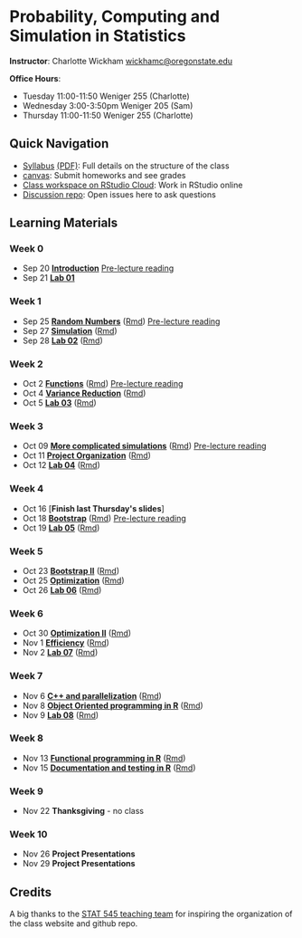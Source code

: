 # Probability, Computing and Simulation in Statistics 

**Instructor**: Charlotte Wickham [wickhamc@oregonstate.edu](mailto:wickhamc@oregonstate.edu)

**Office Hours**: 

* Tuesday  11:00-11:50 Weniger 255 (Charlotte)
* Wednesday 3:00-3:50pm Weniger 205 (Sam)
* Thursday 11:00-11:50 Weniger 255 (Charlotte)

## Quick Navigation

* [Syllabus](syllabus.html) [(PDF)](syllabus.pdf): Full details on the structure of the class 
* [canvas](https://oregonstate.instructure.com/courses/1689180): Submit homeworks and see grades
* [Class workspace on RStudio Cloud](https://rstudio.cloud/spaces/4116/projects): Work in RStudio online 
* [Discussion repo](https://github.com/ST541-Fall2018/Discussion/issues): Open issues here to ask questions

## Learning Materials

### Week 0  
*  Sep 20  [**Introduction**](notes/01-introduction.html) [Pre-lecture reading](readings.html#week-0)
*  Sep 21  [**Lab 01**](notes/lab-01.html) 

### Week 1  
* Sep 25 [**Random Numbers**](notes/02-random-numbers.html) ([Rmd](notes/02-random-numbers.Rmd)) [Pre-lecture reading](readings.html#week-1)
* Sep 27 [**Simulation**](notes/03-simulation.html) ([Rmd](notes/03-simulation.Rmd)) 
* Sep 28 [**Lab 02**](notes/lab-02.html) ([Rmd](notes/lab-02.Rmd)) 

### Week 2

* Oct 2 [**Functions**](notes/04-functions-sim-size.html) ([Rmd](notes/04-functions-sim-size.Rmd))  [Pre-lecture reading](readings.html#week-2)
* Oct 4 [**Variance Reduction**](notes/05-variance-reduction.html) ([Rmd](notes/05-variance-reduction.Rmd))  
* Oct 5 [**Lab 03**](notes/lab-03.html) ([Rmd](notes/lab-03.Rmd)) 

### Week 3

* Oct 09 [**More complicated simulations**](notes/06-more-complicated-sims.html) ([Rmd](notes/06-more-complicated-sims.Rmd)) [Pre-lecture reading](readings.html#week-3)
* Oct 11 [**Project Organization**](notes/07-project-organization.html) ([Rmd](notes/07-project-organization.Rmd)) 
* Oct 12 [**Lab 04**](notes/lab-04.html) ([Rmd](notes/lab-04.Rmd)) 

### Week 4

* Oct 16 [**Finish last Thursday's slides**]
* Oct 18 [**Bootstrap**](notes/08-bootstrap.html) ([Rmd](notes/08-bootstrap.Rmd))  [Pre-lecture reading](readings.html#week-4)
* Oct 19 [**Lab 05**](notes/lab-05.html) ([Rmd](notes/lab-05.Rmd)) 

### Week 5

* Oct 23 [**Bootstrap II**](notes/09-bootstrap-ii.html) ([Rmd](notes/09-bootstrap-ii.Rmd))
* Oct 25 [**Optimization**](notes/10-optimization.html) ([Rmd](notes/10-optimization.Rmd))
* Oct 26 [**Lab 06**](notes/lab-06.html) ([Rmd](notes/lab-06.Rmd)) 

### Week 6

* Oct 30 [**Optimization II**](notes/11-optimization-ii.html) ([Rmd](notes/11-optimization-ii.Rmd))
* Nov 1 [**Efficiency**](notes/12-efficient-r-code.html) ([Rmd](notes/12-efficient-r-code.Rmd))
* Nov 2 [**Lab 07**](notes/lab-07.html) ([Rmd](notes/lab-07.Rmd)) 

### Week 7

* Nov 6 [**C++ and parallelization**](notes/13-cpp-parallel.html) ([Rmd](notes/13-cpp-parallel.Rmd))
* Nov 8 [**Object Oriented programming in R**](notes/14-s3.html) ([Rmd](notes/14-s3.Rmd))
* Nov 9 [**Lab 08**](notes/lab-08.html) ([Rmd](notes/lab-08.Rmd)) 

### Week 8

* Nov 13 [**Functional programming in R**](notes/15-fp.html) ([Rmd](notes/15-fp.Rmd))
* Nov 15 [**Documentation and testing in R**](notes/16-doc-test.html) ([Rmd](notes/16-doc-test.Rmd))

### Week 9

* Nov 22 **Thanksgiving** - no class

### Week 10

* Nov 26 **Project Presentations**
* Nov 29 **Project Presentations**

## Credits

A big thanks to the [STAT 545 teaching team](https://github.com/STAT545-UBC) for inspiring the organization of the class website and github repo.